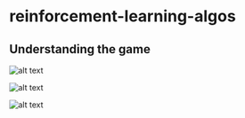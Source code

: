 # reinforcement-learning-algos

## Understanding the game

![alt text](https://github.com/AndreeaMusat/reinforcement-learning-algos/blob/master/img/game.png)

![alt text](https://github.com/AndreeaMusat/reinforcement-learning-algos/blob/master/img/game_with_values.png)

![alt text](https://github.com/AndreeaMusat/reinforcement-learning-algos/blob/master/img/game_with_values_and_policy.png)